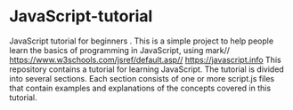 # JavaScript-tutorial

JavaScript tutorial for beginners . This is a simple project to help people learn the basics of programming in JavaScript, using mark// https://www.w3schools.com/jsref/default.asp// https://javascript.info
This repository contains a tutorial for learning JavaScript. The tutorial is divided into several sections. Each section consists of one or more script.js files that contain examples and explanations of the concepts covered in this tutorial.